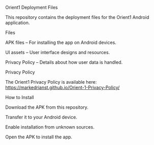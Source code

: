 Orient1 Deployment Files

This repository contains the deployment files for the Orient1 Android application.

Files

APK files – For installing the app on Android devices.

UI assets – User interface designs and resources.

Privacy Policy – Details about how user data is handled.

Privacy Policy

The Orient1 Privacy Policy is available here:
https://markedrianst.github.io/Orient-1-Privacy-Policy/

How to Install

Download the APK from this repository.

Transfer it to your Android device.

Enable installation from unknown sources.

Open the APK to install the app.
